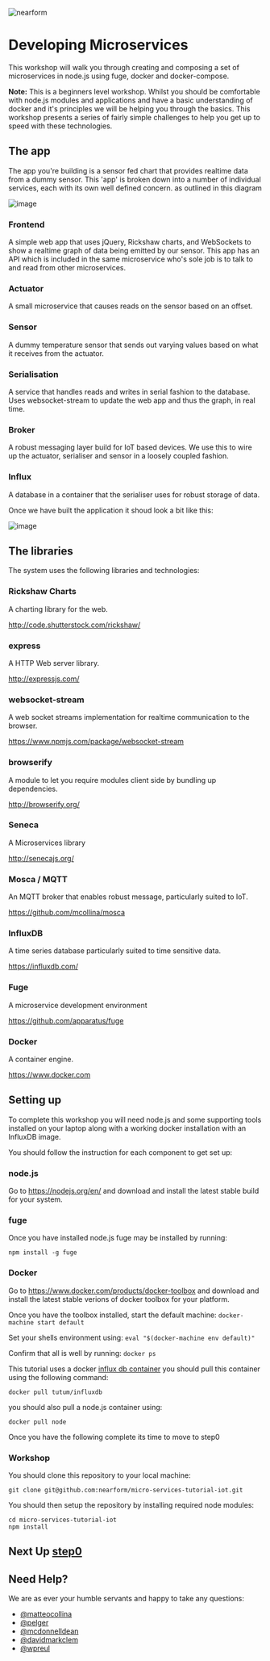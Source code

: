 ![nearform](https://rawgit.com/nearform/msworkshop/master/assets/banner.svg)

# Developing Microservices
This workshop will walk you through creating and composing a set of
microservices in node.js using fuge, docker and docker-compose.

__Note:__ This is a beginners level workshop. Whilst you should be comfortable
with node.js modules and applications and have a basic understanding of docker
and it's principles we will be helping you through the basics. This workshop presents a series of fairly simple challenges to help you get up to speed with these technologies.

## The app
The app you're building is a sensor fed chart that provides realtime
data from a dummy sensor. This 'app' is broken down into a number of
individual services, each with its own well defined concern. as outlined in this diagram

![image](./docs/target.png)

### Frontend
A simple web app that uses jQuery, Rickshaw charts, and WebSockets to show
a realtime graph of data being emitted by our sensor. This app has an API
which is included in the same microservice who's sole job is to talk to
and read from other microservices.

### Actuator
A small microservice that causes reads on the sensor based on an offset.

### Sensor
A dummy temperature sensor that sends out varying values based on what it
receives from the actuator.

### Serialisation
A service that handles reads and writes in serial fashion to the database. Uses
websocket-stream to update the web app and thus the graph, in real time.

### Broker
A robust messaging layer build for IoT based devices. We use this to wire up
the actuator, serialiser and sensor in a loosely coupled fashion.

### Influx
A database in a container that the serialiser uses for robust storage of data.

Once we have built the application it shoud look a bit like this:

![image](./docs/screen.png)

## The libraries

The system uses the following libraries and technologies:

### Rickshaw Charts
A charting library for the web.

http://code.shutterstock.com/rickshaw/

### express
A HTTP Web server library.

http://expressjs.com/

### websocket-stream
A web socket streams implementation for realtime communication to the browser.

https://www.npmjs.com/package/websocket-stream

### browserify
A module to let you require modules client side by bundling up dependencies.

http://browserify.org/

### Seneca
A Microservices library

http://senecajs.org/

### Mosca / MQTT
An MQTT broker that enables robust message, particularly suited to IoT.

https://github.com/mcollina/mosca

### InfluxDB
A time series database particularly suited to time sensitive data.

https://influxdb.com/

### Fuge
A microservice development environment

https://github.com/apparatus/fuge

### Docker
A container engine.

https://www.docker.com

## Setting up
To complete this workshop you will need node.js and some supporting tools installed on your laptop along with a working docker installation with an InfluxDB image.

You should follow the instruction for each component to get set up:

### node.js
Go to https://nodejs.org/en/ and download and install the latest stable build for your system.

### fuge
Once you have installed node.js fuge may be installed by running:
```
npm install -g fuge
```

### Docker
Go to https://www.docker.com/products/docker-toolbox and download and install the latest stable verions of docker toolbox for your platform.

Once you have the toolbox installed, start the default machine: `docker-machine start default`

Set your shells environment using: `eval "$(docker-machine env default)"`

Confirm that all is well by running: `docker ps`

This tutorial uses a docker [influx db container](https://hub.docker.com/r/tutum/influxdb/) you should pull this container using the following command:

```
docker pull tutum/influxdb
```

you should also pull a node.js container using:

```
docker pull node
```

Once you have the following complete its time to move to step0

### Workshop
You should clone this repository to your local machine:

```
git clone git@github.com:nearform/micro-services-tutorial-iot.git
```

You should then setup the repository by installing required node modules:

```
cd micro-services-tutorial-iot
npm install
```

## Next Up [step0](./step0/README.md)


## Need Help?
We are as ever your humble servants and happy to take any questions:

- [@matteocollina](https://twitter.com/matteocollina)
- [@pelger](https://twitter.com/pelger)
- [@mcdonnelldean](https://twitter.com/mcdonnelldean)
- [@davidmarkclem](https://twitter.com/davidmarkclem)
- [@wpreul](https://twitter.com/wpreul)

[Docker Cheat Sheet]: https://github.com/wsargent/docker-cheat-sheet
